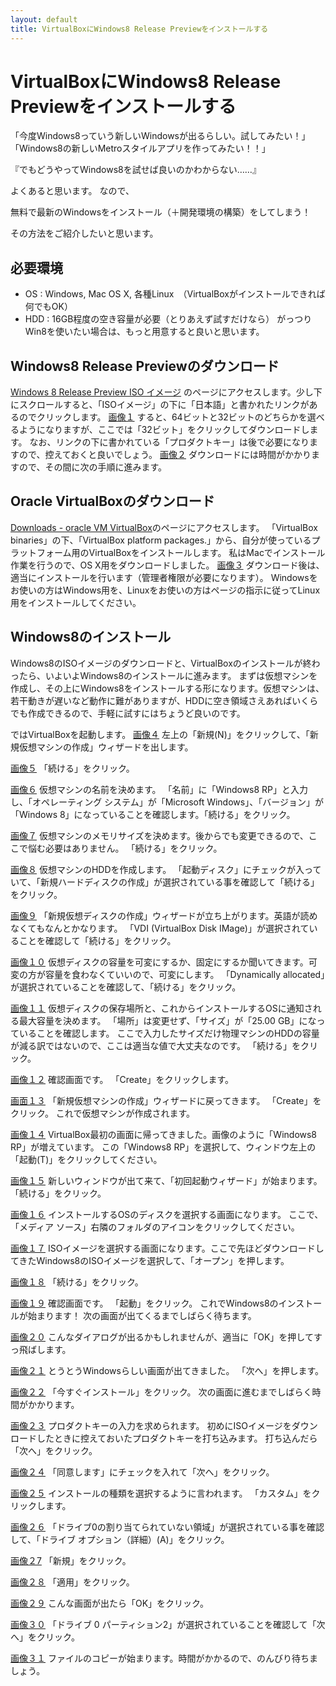 ```yaml
---
layout: default
title: VirtualBoxにWindows8 Release Previewをインストールする
---
```


VirtualBoxにWindows8 Release Previewをインストールする
=========================
「今度Windows8っていう新しいWindowsが出るらしい。試してみたい！」
「Windows8の新しいMetroスタイルアプリを作ってみたい！！」

『でもどうやってWindows8を試せば良いのかわからない……』


よくあると思います。
なので、


無料で最新のWindowsをインストール（＋開発環境の構築）をしてしまう！


その方法をご紹介したいと思います。


必要環境
-----
- OS : Windows, Mac OS X, 各種Linux　（VirtualBoxがインストールできれば何でもOK）
- HDD : 16GB程度の空き容量が必要（とりあえず試すだけなら）
がっつりWin8を使いたい場合は、もっと用意すると良いと思います。



Windows8 Release Previewのダウンロード
------
[Windows 8 Release Preview ISO イメージ](http://windows.microsoft.com/ja-jp/windows-8/iso) のページにアクセスします。少し下にスクロールすると、「ISOイメージ」の下に「日本語」と書かれたリンクがあるのでクリックします。
[画像１](/images/installwin8-1.png)
すると、64ビットと32ビットのどちらかを選べるようになりますが、ここでは「32ビット」をクリックしてダウンロードします。
なお、リンクの下に書かれている「プロダクトキー」は後で必要になりますので、控えておくと良いでしょう。
[画像２](/images/installwin8-2.png)
ダウンロードには時間がかかりますので、その間に次の手順に進みます。


Oracle VirtualBoxのダウンロード
------------
[Downloads - oracle VM VirtualBox](https://www.virtualbox.org/wiki/Downloads)のページにアクセスします。
「VirtualBox binaries」の下、「VirtualBox platform packages.」から、自分が使っているプラットフォーム用のVirtualBoxをインストールします。
私はMacでインストール作業を行うので、OS X用をダウンロードしました。
[画像３](/images/installwin8-3.png)
ダウンロード後は、適当にインストールを行います（管理者権限が必要になります）。
Windowsをお使いの方はWindows用を、Linuxをお使いの方はページの指示に従ってLinux用をインストールしてください。



Windows8のインストール
-------
Windows8のISOイメージのダウンロードと、VirtualBoxのインストールが終わったら、いよいよWindows8のインストールに進みます。
まずは仮想マシンを作成し、その上にWindows8をインストールする形になります。仮想マシンは、若干動きが遅いなど動作に難がありますが、HDDに空き領域さえあればいくらでも作成できるので、手軽に試すにはちょうど良いのです。

ではVirtualBoxを起動します。
[画像４](/images/installwin8-4.png)
左上の「新規(N)」をクリックして、「新規仮想マシンの作成」ウィザードを出します。

[画像５](/images/installwin8-5.png)
「続ける」をクリック。

[画像６](/images/installwin8-6.png)
仮想マシンの名前を決めます。
「名前」に「Windows8 RP」と入力し、「オペレーティング システム」が「Microsoft Windows」、「バージョン」が「Windows 8」になっていることを確認します。「続ける」をクリック。

[画像７](/images/installwin8-7.png)
仮想マシンのメモリサイズを決めます。後からでも変更できるので、ここで悩む必要はありません。
「続ける」をクリック。

[画像８](/images/installwin8-8.png)
仮想マシンのHDDを作成します。
「起動ディスク」にチェックが入っていて、「新規ハードディスクの作成」が選択されている事を確認して「続ける」をクリック。

[画像９](/images/installwin8-9.png)
「新規仮想ディスクの作成」ウィザードが立ち上がります。英語が読めなくてもなんとかなります。
「VDI (VirtualBox Disk IMage)」が選択されていることを確認して「続ける」をクリック。

[画像１０](/images/installwin8-10.png)
仮想ディスクの容量を可変にするか、固定にするか聞いてきます。可変の方が容量を食わなくていいので、可変にします。
「Dynamically allocated」が選択されていることを確認して、「続ける」をクリック。

[画像１１](/images/installwin8-11.png)
仮想ディスクの保存場所と、これからインストールするOSに通知される最大容量を決めます。
「場所」は変更せず、「サイズ」が「25.00 GB」になっていることを確認します。
ここで入力したサイズだけ物理マシンのHDDの容量が減る訳ではないので、ここは適当な値で大丈夫なのです。
「続ける」をクリック。

[画像１２](/images/installwin8-12.png)
確認画面です。
「Create」をクリックします。

[画面１３](/images/installwin8-13.png)
「新規仮想マシンの作成」ウィザードに戻ってきます。
「Create」をクリック。
これで仮想マシンが作成されます。

[画像１４](/images/installwin8-14.png)
VirtualBox最初の画面に帰ってきました。画像のように「Windows8 RP」が増えています。
この「Windows8 RP」を選択して、ウィンドウ左上の「起動(T)」をクリックしてください。

[画像１５](/images/installwin8-15.png)
新しいウィンドウが出て来て、「初回起動ウィザード」が始まります。
「続ける」をクリック。

[画像１６](/images/insyallwin8-16.png)
インストールするOSのディスクを選択する画面になります。
ここで、「メディア ソース」右隣のフォルダのアイコンをクリックしてください。

[画像１７](/images/installwin8-17.png)
ISOイメージを選択する画面になります。ここで先ほどダウンロードしてきたWindows8のISOイメージを選択して、「オープン」を押します。

[画像１８](/images/installwin8-18.png)
「続ける」をクリック。

[画像１９](/images/installwin8-19.png)
確認画面です。
「起動」をクリック。
これでWindows8のインストールが始まります！
次の画面が出てくるまでしばらく待ちます。

[画像２０](/images/installwin8-20.png)
こんなダイアログが出るかもしれませんが、適当に「OK」を押してすっ飛ばします。

[画像２１](/images/installwin8-21.png)
とうとうWindowsらしい画面が出てきました。
「次へ」を押します。

[画像２２](/images/installwin8-22.png)
「今すぐインストール」をクリック。
次の画面に進むまでしばらく時間がかかります。

[画像２３](/images/installwin8-23.png)
プロダクトキーの入力を求められます。
初めにISOイメージをダウンロードしたときに控えておいたプロダクトキーを打ち込みます。
打ち込んだら「次へ」をクリック。

[画像２４](/images/installwin8-24.png)
「同意します」にチェックを入れて「次へ」をクリック。

[画像２５](/images/installwin8-25.png)
インストールの種類を選択するように言われます。
「カスタム」をクリックします。

[画像２６](/images/installwin8-26.png)
「ドライブ0の割り当てられていない領域」が選択されている事を確認して、「ドライブ オプション（詳細）(A)」をクリック。

[画像２7](/images/installwin8-27.png)
「新規」をクリック。

[画像２８](/images/installwin8-28.png)
「適用」をクリック。

[画像２９](/images/installwin8-29.png)
こんな画面が出たら「OK」をクリック。

[画像３０](/images/installwin8-30.png)
「ドライブ 0 パーティション2」が選択されていることを確認して「次へ」をクリック。

[画像３１](/images/installwin8-31.png)
ファイルのコピーが始まります。時間がかかるので、のんびり待ちましょう。


